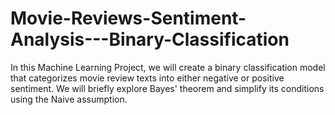 # Movie-Reviews-Sentiment-Analysis---Binary-Classification

In this Machine Learning Project, we will create a binary classification model that categorizes movie review texts into either negative or positive sentiment. We will briefly explore Bayes' theorem and simplify its conditions using the Naive assumption.
